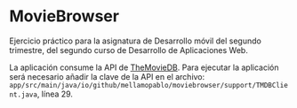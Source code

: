 # MovieBrowser

Ejercicio práctico para la asignatura de Desarrollo móvil del segundo trimestre, del segundo curso
de Desarrollo de Aplicaciones Web.

La aplicación consume la API de [TheMovieDB](https://www.themoviedb.org/). Para ejecutar la
aplicación será necesario añadir la clave de la API en el archivo:
`app/src/main/java/io/github/mellamopablo/moviebrowser/support/TMDBClient.java`, línea 29.
